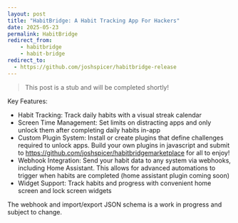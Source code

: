 ```yaml
---
layout: post
title: "HabitBridge: A Habit Tracking App For Hackers"
date: 2025-05-23
permalink: HabitBridge
redirect_from:
    - habitbridge
    - habit-bridge
redirect_to: 
  - https://github.com/joshspicer/habitbridge-release
---
```


<!-- ![1.png]({{site.url}}/assets/resources-habit-bridge/1.png) -->

> This post is a stub and will be completed shortly!

Key Features:

- Habit Tracking: Track daily habits with a visual streak calendar
- Screen Time Management: Set limits on distracting apps and only unlock them after completing daily habits in-app
- Custom Plugin System: Install or create plugins that define challenges required to unlock apps. Build your own plugins in javascript and submit to https://github.com/joshspicer/habitbridgemarketplace for all to enjoy!
- Webhook Integration: Send your habit data to any system via webhooks, including Home Assistant. This allows for advanced automations to trigger when habits are completed (home assistant plugin coming soon)
- Widget Support: Track habits and progress with convenient home screen and lock screen widgets

The webhook and import/export JSON schema is a work in progress and subject to change. 
